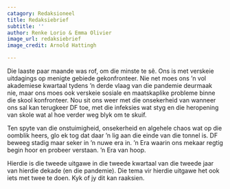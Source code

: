 ```yaml
---
catagory: Redaksioneel
title: Redaksiebrief
subtitle: ''
author: Renke Lorio & Emma Olivier
image_url: redaksiebrief
image_credit: Arnold Hattingh

---
```

Die laaste paar maande was rof, om die minste te sê. Ons is met verskeie uitdagings op menigte gebiede gekonfronteer. Nie net moes ons ’n vol akademiese kwartaal tydens ’n derde vlaag van die pandemie deurmaak nie, maar ons moes ook verskeie sosiale en maatskaplike probleme binne die skool konfronteer. Nou sit ons weer met die onsekerheid van wanneer ons sal kan terugkeer DF toe, met die infeksies wat styg en die heropening van skole wat al hoe verder weg blyk om te skuif.

Ten spyte van die onstuimigheid, onsekerheid en algehele chaos wat op die oomblik heers, glo ek tog dat daar ’n lig aan die einde van die tonnel is. DF beweeg stadig maar seker in ’n nuwe era in. ’n Era waarin ons mekaar regtig begin hoor en probeer verstaan. ’n Era van hoop.

Hierdie is die tweede uitgawe in die tweede kwartaal van die tweede jaar van hierdie dekade (en die pandemie). Die tema vir hierdie uitgawe het ook iets met twee te doen. Kyk of jy dit kan raaksien.